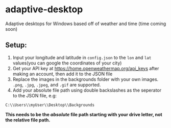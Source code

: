 # adaptive-desktop
Adaptive desktops for Windows based off of weather and time (time coming soon)

## Setup:
1. Input your longitude and latitude in `config.json` to the `lon` and `lat` values(you can google the coordinates of your city)
2. Get your API key at https://home.openweathermap.org/api_keys after making an account, then add it to the JSON file
3. Replace the images in the backgrounds folder with your own images. `.png`, `.jpg`, `.jpeg`, and `.gif` are supported.
4. Add your absolute file path using double backslashes as the seperator to the JSON file, e.g:
```
C:\\Users\\myUser\\Desktop\\Backgrounds
```
**This needs to be the _absolute_ file path starting with your drive letter, not the relative file path.**
